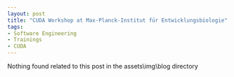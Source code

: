 ```yaml
---
layout: post
title: "CUDA Workshop at Max-Planck-Institut für Entwicklungsbiologie"
tags:
- Software Engineering
- Trainings
- CUDA
---
```


Nothing found related to this post in the assets\img\blog directory
